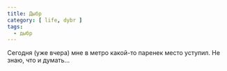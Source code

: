 ```yaml
---
title: Дыбр
category: [ life, dybr ]
tags:
  - дыбр
---
```

Сегодня (уже вчера) мне в метро какой-то паренек место уступил. Не знаю, что и думать...
